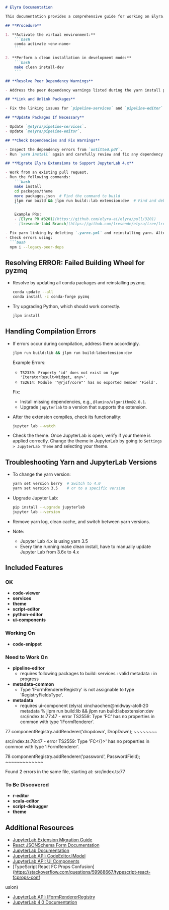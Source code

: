 ```markdown
# Elyra Documentation

This documentation provides a comprehensive guide for working on Elyra. Follow the procedures and steps outlined below for a seamless development experience.

## **Procedure**

1. **Activate the virtual environment:**
    ```bash
    conda activate <env-name>
    ```

2. **Perform a clean installation in development mode:**
    ```bash
    make clean install-dev
    ```

## **Resolve Peer Dependency Warnings**

- Address the peer dependency warnings listed during the yarn install process. Ensure that the versions specified in the warnings are compatible with your project's dependencies.

## **Link and Unlink Packages**

- Fix the linking issues for `pipeline-services` and `pipeline-editor`.

## **Update Packages If Necessary**

- Update `@elyra/pipeline-services`.
- Update `@elyra/pipeline-editor`.

## **Check Dependencies and Fix Warnings**

- Inspect the dependency errors from `untitled.pdf`.
- Run `yarn install` again and carefully review and fix any dependency warnings or errors.

## **Migrate Elyra Extensions to Support JupyterLab 4.x**

- Work from an existing pull request.
- Run the following commands:
    ```bash
    make install
    cd packages/theme
    more packages.json  # Find the command to build
    jlpm run build && jlpm run build::lab extension:dev  # Find and debug the warnings and errors
    ```

    Example PRs:
    - [Elyra PR #3201](https://github.com/elyra-ai/elyra/pull/3201)
    - [lresende-lab4 Branch](https://github.com/lresende/elyra/tree/lresende-lab4)

- Fix yarn linking by deleting `.yarnc.yml` and reinstalling yarn. Alternatively, resolve by installing yarn within `.yarn`.
- Check errors using:
  ```bash
  npm i --legacy-peer-deps
  ```

## **Resolving ERROR: Failed Building Wheel for pyzmq**

- Resolve by updating all conda packages and reinstalling pyzmq.
  ```bash
  conda update --all
  conda install -c conda-forge pyzmq
  ```

- Try upgrading Python, which should work correctly.
  ```bash
  jlpm install
  ```

## **Handling Compilation Errors**

- If errors occur during compilation, address them accordingly.
    ```bash
    jlpm run build:lib && jlpm run build:labextension:dev
    ```

    Example Errors:
    - `TS2339: Property 'id' does not exist on type 'IteratorResult<Widget, any>'.`
    - `TS2614: Module '"@rjsf/core"' has no exported member 'Field'.`

    Fix:
    - Install missing dependencies, e.g., `@lumino/algorithm@2.0.1`.
    - Upgrade `jupyterlab` to a version that supports the extension.

- After the extension compiles, check its functionality:
  ```bash
  jupyter lab --watch
  ```

- Check the theme. Once JupyterLab is open, verify if your theme is applied correctly. Change the theme in JupyterLab by going to `Settings > JupyterLab Theme` and selecting your theme.

## **Troubleshooting Yarn and JupyterLab Versions**

- To change the yarn version:
  ```bash
  yarn set version berry  # Switch to 4.0
  yarn set version 3.5    # or to a specific version
  ```

- Upgrade Jupyter Lab:
  ```bash
  pip install --upgrade jupyterlab
  jupyter lab --version
  ```

- Remove yarn log, clean cache, and switch between yarn versions.

- Note:
  - Jupyter Lab 4.x is using yarn 3.5
  - Every time running make clean install, have to manually update Jupyter Lab from 3.6x to 4.x


## Included Features

### OK
- **code-viewer**
- **services**
- **theme**
- **script-editor**
- **python-editor**
- **ui-components**

### Working On
- **code-snippet**

### Need to Work On
- **pipeline-editor**
	- requires following packages to build:
		services : valid
		metadata : in progress
- **metadata-common**
	-   Type 'IFormRendererRegistry' is not assignable to type 'RegistryFieldsType'.
- **metadata**
	- requires ui-component
		(elyra) xinchaochen@midway-atoll-20 metadata % jlpm run build:lib && jlpm run build:labextension:dev
src/index.ts:77:47 - error TS2559: Type 'FC<DropDownProps>' has no properties in common with type 'IFormRenderer'.

77     componentRegistry.addRenderer('dropdown', DropDown);
                                                 ~~~~~~~~

src/index.ts:78:47 - error TS2559: Type 'FC<{}>' has no properties in common with type 'IFormRenderer'.

78     componentRegistry.addRenderer('password', PasswordField);
                                                 ~~~~~~~~~~~~~


Found 2 errors in the same file, starting at: src/index.ts:77


### To Be Discovered
- **r-editor**
- **scala-editor**
- **script-debugger**
- **theme**


## **Additional Resources**

- [JupyterLab Extension Migration Guide](https://jupyterlab.readthedocs.io/en/latest/extension/extension_migration.html)
- [React JSONSchema Form Documentation](https://rjsf-team.github.io/react-jsonschema-form/docs/advanced-customization/custom-widgets-fields/)
- [JupyterLab Documentation](https://jupyterlab.readthedocs.io/en/latest/)
- [JupyterLab API: CodeEditor.IModel](https://jupyterlab.readthedocs.io/en/stable/api/interfaces/codeeditor.CodeEditor.IModel.html)
- [JupyterLab API: UI Components](https://jupyterlab.readthedocs.io/en/stable/api/modules/ui_components.html)
- [TypeScript React FC Props Confusion](https://stackoverflow.com/questions/59988667/typescript-react-fcprops-conf

usion)
- [JupyterLab API: IFormRendererRegistry](https://jupyterlab.readthedocs.io/en/stable/api/interfaces/ui_components.IFormRendererRegistry.html)
- [JupyterLab 4.0 Documentation](https://jupyterlab.readthedocs.io/en/4.0.x/extension/virtualdom.html)
